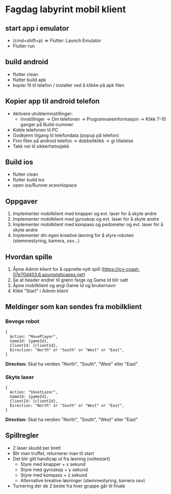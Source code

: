 # Fagdag labyrint mobil klient

## start app i emulator

- (cmd+shift+p) => Flutter: Launch Emulator
- Flutter run

## build android

- flutter clean
- flutter build apk
- kopier fil til telefon / installer ved å klikke på apk filen

## Kopier app til android telefon

- Aktivere utviklerinnstillinger:
  - Innstillinger → Om telefonen → Programvareinformasjon → Klikk 7-10 ganger på Build-nummer
- Koble telefonen til PC
- Godkjenn tilgang til telefondata (popup på telefon)
- Finn filen på android telefon → dobbeltklikk → gi tillatelse
- Takk nei til sikkerhetssjekk

## Build ios

- flutter clean
- flutter build ios
- open ios/Runner.xcworkspace

## Oppgaver

1. Implementer mobilklient med knapper og evt. laser for å skyte andre
2. Implementer mobilklient med gyroskop og evt. laser for å skyte andre
3. Implementer mobilklient med kompass og pedometer og evt. laser for å skyte andre
4. Implementer din egen kreative løsning for å styre roboten (stemmestyring, kamera, osv...)

## Hvordan spille

1. Åpne Admin klient for å opprette nytt spill (https://icy-coast-07e70d403.6.azurestaticapps.net)
2. Se at header endrer til grønn farge og Game Id blir satt
3. Åpne mobilklient og angi Game Id og brukernavn
4. Klikk "Start" i Admin klient

## Meldinger som kan sendes fra mobilklient

### Bevege robot

```
{
  Action: "MovePlayer",
  GameId: {gameId},
  ClientId: {clientId},
  Direction: "North" or "South" or "West" or "East",
}
```

**Direction:** Skal ha verdien "North", "South", "West" eller "East"

### Skyte laser

```
{
  Action: "ShootLazer",
  GameId: {gameId},
  ClientId: {clientId},
  Direction: "North" or "South" or "West" or "East",
}
```
**Direction:** Skal ha verdien "North", "South", "West" eller "East"

## Spillregler
- 2 laser skudd per brett
- Blir man truffet, returnerer man til start
- Det blir gitt handicap ut fra løsning (voltestart)
  - Styre med knapper + x sekund
  - Styre med gyroskop + y sekund
  - Styre med kompass + z sekund
  - Alternative kreative løsninger (stemmestyring, kamera osv)
- Turnering der de 2 beste fra hver gruppe går til finale
